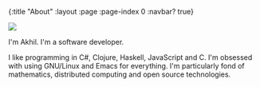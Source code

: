{:title "About"
 :layout :page
 :page-index 0
 :navbar? true}

<img src="me.jpg" class="mx-auto photo"/>
<br>

I'm Akhil. I'm a software developer.

I like programming in C#, Clojure, Haskell, JavaScript and C.
I'm obsessed with using GNU/Linux and Emacs for everything.
I'm particularly fond of mathematics, distributed computing and open source technologies.

<div class="contact-info">
<a href="https://github.com/darth10" target="_blank"><i class="fab fa-github fa-w-16 fa-2x"></i></a>
<a href="https://www.linkedin.com/in/darth10" target="_blank"><i class="fab fa-linkedin fa-w-16 fa-2x"></i></a>
<a href="mailto:akhil.wali.10@gmail.com" target="_blank"><i class="far fa-envelope fa-w-16 fa-2x"></i></a>
</div>
